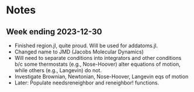 # Notes

## Week ending 2023-12-30

- Finished region.jl, quite proud. Will be used for addatoms.jl.
- Changed name to JMD (Jacobs Molecular Dynamics)
- Will need to separate conditions into integrators and other conditions b/c
    some thermostats (e.g., Nose-Hoover) alter equations of motion, while others
    (e.g., Langevin) do not.
- Investigate Brownian, Newtonian, Nose-Hoover, Langevin eqs of motion
- Later: Populate needsreneighbor and reneighbor! functions.